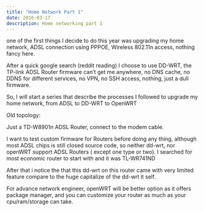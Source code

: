 ```yaml
---
title: "Home Network Part 1"
date: 2016-03-17
description: Home networking part 1
---
```


one of the first things I decide to do this year was upgrading my home network, ADSL connection using PPPOE, Wireless 802.11n access, nothing fancy here.

After a quick google search (reddit reading) I choose to use DD-WRT, the TP-link ADSL Router firmware can’t get me anywhere, no DNS cache, no DDNS for different services, no VPN, no SSH access, nothing, just a dull firmware.

So, I will start a series that describe the processes I followed to upgrade my home network, from ADSL to DD-WRT to OpenWRT

Old topology:

Just a TD-W8901n ADSL Router, connect to the modem cable.

I want to test custom firmware for Routers before doing any thing, although most ADSL chips is still closed source code, so neither dd-wrt, nor openWRT support ADSL Routers ( except one type or two). I searched for most economic router to start with and it was TL-WR741ND

After that i notice the that this dd-wrt on this router came with very limited feature compare to the huge capitalize of the dd-wrt it self.

For advance network engineer, openWRT will be better option as it offers package manager, and you can customize your router as much as your cpu/ram/storage can take.
